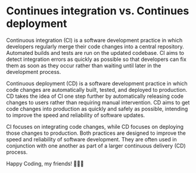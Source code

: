 # Continues integration vs. Continues deployment

Continuous integration (CI) is a software development practice in which developers regularly merge their code changes into a central repository. Automated builds and tests are run on the updated codebase. CI aims to detect integration errors as quickly as possible so that developers can fix them as soon as they occur rather than waiting until later in the development process.

Continuous deployment (CD) is a software development practice in which code changes are automatically built, tested, and deployed to production. CD takes the idea of CI one step further by automatically releasing code changes to users rather than requiring manual intervention. CD aims to get code changes into production as quickly and safely as possible, intending to improve the speed and reliability of software updates.

CI focuses on integrating code changes, while CD focuses on deploying those changes to production. Both practices are designed to improve the speed and reliability of software development. They are often used in conjunction with one another as part of a larger continuous delivery (CD) process.

Happy Coding, my friends! 👨🏽‍🚒